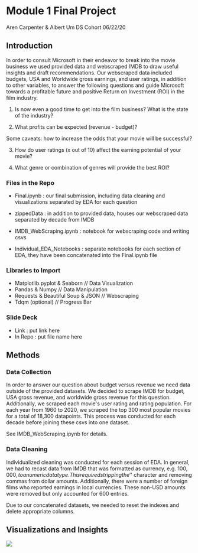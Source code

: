 # Module 1 Final Project

Aren Carpenter & Albert Um
DS Cohort 06/22/20

## Introduction

In order to consult Microsoft in their endeavor to break into the movie business we used provided data and webscraped IMDB to draw useful insights and draft recommendations. Our webscraped data included budgets, USA and Worldwide gross earnings, and user ratings, in addition to other variables, to answer the following questions and guide Microsoft towards a profitable future and positive Return on Investment (ROI) in the film industry.

1) Is now even a good time to get into the film business? What is the state of the industry? 

2) What profits can be expected (revenue - budget)? 

Some caveats: how to increase the odds that your movie will be successful? 

3) How do user ratings (x out of 10) affect the earning potential of your movie?

4) What genre or combination of genres will provide the best ROI? 


### Files in the Repo

- Final.ipynb : our final submission, including data cleaning and visualizations separated by EDA for each question

- zippedData : in addition to provided data, houses our webscraped data separated by decade from IMDB

- IMDB_WebScraping.ipynb : notebook for webscraping code and writing csvs

- Individual_EDA_Notebooks : separate notebooks for each section of EDA, they have been concatenated into the Final.ipynb file


### Libraries to Import

- Matplotlib.pyplot & Seaborn          // Data Visualization
- Pandas & Numpy                       // Data Manipulation
- Requests & Beautiful Soup & JSON     // Webscraping
- Tdqm (optional)                      // Progress Bar


### Slide Deck

- Link : put link here
- In Repo : put file name here


## Methods

### Data Collection

In order to answer our question about budget versus revenue we need data outside of the provided datasets. We decided to scrape IMDB for budget, USA gross revenue, and worldwide gross revenue for this question. Additionally, we scraped each movie's user rating and rating population. For each year from 1960 to 2020, we scraped the top 300 most popular movies for a total of 18,300 datapoints. This process was conducted for each decade before joining these csvs into one dataset. 

See IMDB_WebScraping.ipynb for details.


### Data Cleaning

Individualized cleaning was conducted for each session of EDA. In general, we had to recast data from IMDB that was formatted as currency, e.g. $100,000, to a numeric datatype. This required stripping the '$' character and removing commas from dollar amounts. Additionally, there were a number of foreign films who reported earnings in local currencies. These non-USD amounts were removed but only accounted for 600 entries. 

Due to our concatenated datasets, we needed to reset the indexes and delete appropriate columns. 


## Visualizations and Insights

![](Images/Revenue_x_Rating.png)